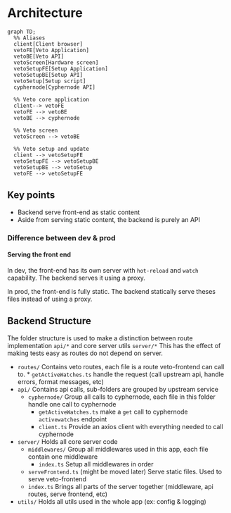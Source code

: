 # Architecture

```mermaid
graph TD;
  %% Aliases
  client[Client browser]
  vetoFE[Veto Application]
  vetoBE[Veto API]
  vetoScreen[Hardware screen]
  vetoSetupFE[Setup Application]
  vetoSetupBE[Setup API]
  vetoSetup[Setup script]
  cyphernode[Cyphernode API]

  %% Veto core application
  client--> vetoFE
  vetoFE --> vetoBE
  vetoBE --> cyphernode

  %% Veto screen
  vetoScreen --> vetoBE

  %% Veto setup and update
  client --> vetoSetupFE
  vetoSetupFE --> vetoSetupBE
  vetoSetupBE --> vetoSetup
  vetoFE --> vetoSetupFE
```

## Key points

- Backend serve front-end as static content
- Aside from serving static content, the backend is purely an API

### Difference between dev & prod

#### Serving the front end

In dev, the front-end has its own server with `hot-reload` and `watch` capability. The backend serves it using a proxy.

In prod, the front-end is fully static. The backend statically serve theses files instead of using a proxy.

## Backend Structure

The folder structure is used to make a distinction between route implementation `api/*` and core server utils `server/*`
This has the effect of making tests easy as routes do not depend on server.

- `routes/` Contains veto routes, each file is a route veto-frontend can call to. \* `getActiveWatches.ts` handle the request (call upstream api, handle errors, format messages, etc)
- `api/` Contains api calls, sub-folders are grouped by upstream service
  - `cyphernode/` Group all calls to cyphernode, each file in this folder handle one call to cyphernode
    - `getActiveWatches.ts` make a `get` call to cyphernode `activewatches` endpoint
    - `client.ts` Provide an axios client with everything needed to call cyphernode
- `server/` Holds all core server code
  - `middlewares/` Group all middlewares used in this app, each file contain one middleware
    - `index.ts` Setup all middlewares in order
  - `serveFrontend.ts` (might be moved later) Serve static files. Used to serve veto-frontend
  - `index.ts` Brings all parts of the server together (middleware, api routes, serve frontend, etc)
- `utils/` Holds all utils used in the whole app (ex: config & logging)
